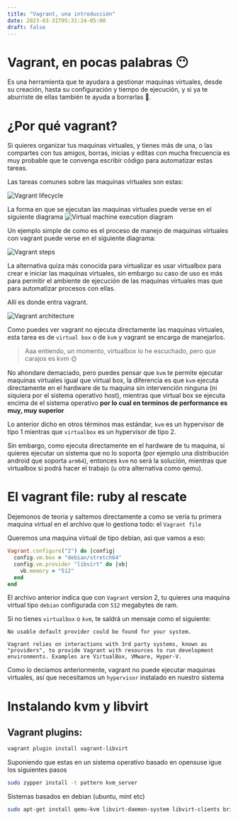 ```yaml
---
title: "Vagrant, una introducción"
date: 2023-03-31T05:31:24-05:00
draft: false
---
```


# Vagrant, en pocas palabras 😶

Es una herramienta que te ayudara a gestionar maquinas virtuales, desde su
creación, hasta su configuración y tiempo de ejecución, y si ya te aburriste de
ellas también te ayuda a borrarlas 🌚.

# ¿Por qué vagrant?

Si quieres organizar tus maquinas virtuales, y tienes más de una, o las
compartes con tus amigos, borras, inicias y editas con mucha frecuencia es muy
probable que te convenga escribir código para automatizar estas tareas.

Las tareas comunes sobre las maquinas virtuales son estas:

![Vagrant lifecycle](/images/diagrams/virtualmachine.lifecycle.png)

La forma en que se ejecutan las maquinas virtuales puede verse en el siguiente diagrama
![Virtual machine execution diagram](/images/diagrams/virtualmachine.hypervisor.png)

Un ejemplo simple de como es el proceso de manejo de maquinas virtuales con vagrant puede verse en el siguiente diagrama:

![Vagrant steps](/images/diagrams/vagrant.steps.png)

La alternativa quiza más conocida para virtualizar es usar virtualbox para crear e iniciar las maquinas virtuales,
sin embargo su caso de uso es más para permitir el ambiente de ejecución de las maquinas virtuales mas que para automatizar
procesos con ellas.

Allí es donde entra vagrant.

![Vagrant architecture](/images/diagrams/vagrant.png)

Como puedes ver vagrant no ejecuta directamente las maquinas virtuales, esta tarea es de `virtual box` o de `kvm` y vagrant se encarga de manejarlos.

> Aaa entiendo, un momento, virtualbox lo he escuchado, pero que carajos es kvm 🌞

No ahondare demaciado, pero puedes pensar que `kvm` te permite ejecutar maquinas virtuales igual que virtual box, la diferencia es que `kvm` ejecuta directamente en el hardware de tu maquina sin intervención ninguna (ni siquiera por el sistema operativo host), mientras que virtual box se ejecuta encima de el sistema operativo **por lo cual en terminos de performance es muy, muy superior**

Lo anterior dicho en otros términos mas estándar, `kvm` es un hypervisor de tipo 1 mientras que `virtualbox` es un hypervisor de tipo 2.

Sin embargo, como ejecuta directamente en el hardware de tu maquina, si quieres ejecutar un sistema que no lo soporta (por ejemplo una distribución android que soporta `arm64`), entonces `kvm` no será la solución, mientras que virtualbox si podrá hacer el trabajo (u otra alternativa como qemu).

# El vagrant file: ruby al rescate

Dejemonos de teoria y saltemos directamente a como se vería tu primera maquina virtual en el archivo que lo gestiona todo: el `Vagrant file`

Queremos una maquina virtual de tipo debian, asi que vamos a eso:

```ruby
Vagrant.configure("2") do |config|
  config.vm.box = "debian/stretch64"
  config.vm.provider "libvirt" do |vb|
    vb.memory = "512"
  end
end
```

El archivo anterior indica que con `Vagrant` version 2, tu quieres una maquina virtual tipo `debian` configurada con `512` megabytes de ram.

Si no tienes `virtualbox` o `kvm`, te saldrá un mensaje como el siguiente:

```text
No usable default provider could be found for your system.

Vagrant relies on interactions with 3rd party systems, known as
"providers", to provide Vagrant with resources to run development
environments. Examples are VirtualBox, VMware, Hyper-V.
```

Como lo deciamos anteriormente, vagrant no puede ejecutar maquinas virtuales, así que necesitamos un `hypervisor` instalado en nuestro sistema

# Instalando kvm y libvirt

## Vagrant plugins:

```bash
vagrant plugin install vagrant-libvirt

```

Suponiendo que estas en un sistema operativo basado en opensuse
igue los siguientes pasos

```bash
sudo zypper install -t pattern kvm_server
```

Sistemas basados en debian (ubuntu, mint etc)

```bash
sudo apt-get install qemu-kvm libvirt-daemon-system libvirt-clients bridge-utils
```
